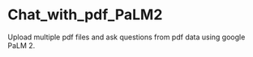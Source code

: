 # Chat_with_pdf_PaLM2
Upload multiple pdf files and ask questions from pdf data using google PaLM 2.
